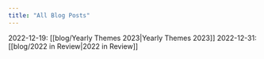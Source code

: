 ```yaml
---
title: "All Blog Posts"
---
```


2022-12-19: [[blog/Yearly Themes 2023|Yearly Themes 2023]]
2022-12-31: [[blog/2022 in Review|2022 in Review]]
